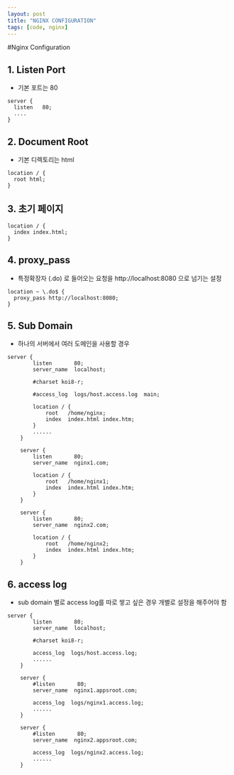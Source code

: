 ```yaml
---
layout: post
title: "NGINX CONFIGURATION"
tags: [code, nginx]
---
```


#Nginx Configuration

## 1. Listen Port
* 기본 포트는 80

```
server {
  listen   80;
  ....
}
```

## 2. Document Root
* 기본 디렉토리는 html

```
location / {
  root html;
}
```

## 3. 초기 페이지

```
location / {
  index index.html;
}
```

## 4. proxy_pass
* 특정확장자 (.do) 로 들어오는 요청을 http://localhost:8080 으로 넘기는 설정

```
location ~ \.do$ {
  proxy_pass http://localhost:8080;
}
```

## 5. Sub Domain
* 하나의 서버에서 여러 도메인을 사용할 경우

```
server {
        listen       80;
        server_name  localhost;

        #charset koi8-r;

        #access_log  logs/host.access.log  main;

        location / {
            root   /home/nginx;
            index  index.html index.htm;
        }
        ......
    }

    server {
        listen       80;
        server_name  nginx1.com;

        location / {
            root   /home/nginx1;
            index  index.html index.htm;
        }
    }

    server {
        listen       80;
        server_name  nginx2.com;

        location / {
            root   /home/nginx2;
            index  index.html index.htm;
        }
    }
```

## 6. access log
* sub domain 별로 access log를 따로 쌓고 싶은 경우 개별로 설정을 해주어야 함

```
server {
        listen       80;
        server_name  localhost;

        #charset koi8-r;

        access_log  logs/host.access.log;
        ......
    }    

    server {
        #listen       80;
        server_name  nginx1.appsroot.com;

        access_log  logs/nginx1.access.log;
        ......
    }

    server {
        #listen       80;
        server_name  nginx2.appsroot.com;

        access_log  logs/nginx2.access.log;
        ......
    }
```
